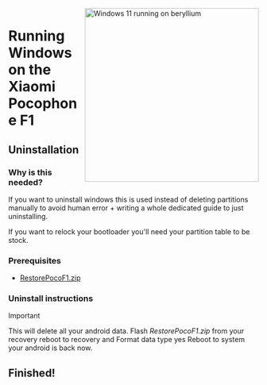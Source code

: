 <img align="right" src="https://github.com/n00b69/woaberyllium/blob/main/beryllium.png" width="350" alt="Windows 11 running on beryllium">


# Running Windows on the Xiaomi Pocophone F1

## Uninstallation

### Why is this needed?
If you want to uninstall windows this is used instead of deleting partitions manually to avoid human error + writing a whole dedicated guide to just uninstalling.

If you want to relock your bootloader you'll need your partition table to be stock.

### Prerequisites

- [RestorePocoF1.zip](RestorePocoF1.zip)


### Uninstall instructions
> [!Important]
> This will delete all your android data.
> Flash *RestorePocoF1.zip* from your recovery
> reboot to recovery and Format data type yes
> Reboot to system
> your android is back now. 

## Finished!













